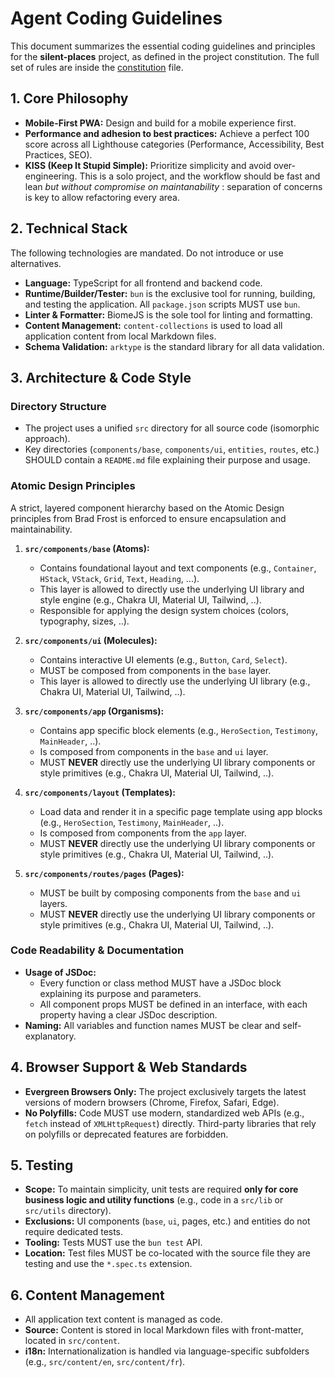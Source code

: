 # Agent Coding Guidelines

This document summarizes the essential coding guidelines and principles for the **silent-places** project, as defined in the project constitution. The full set of rules are inside the [constitution](.specify/memory/constitution.md) file.

## 1. Core Philosophy

- **Mobile-First PWA:** Design and build for a mobile experience first.
- **Performance and adhesion to best practices:** Achieve a perfect 100 score across all Lighthouse categories (Performance, Accessibility, Best Practices, SEO).
- **KISS (Keep It Stupid Simple):** Prioritize simplicity and avoid over-engineering. This is a solo project, and the workflow should be fast and lean _but without compromise on maintanability_ : separation of concerns is key to allow refactoring every area.

## 2. Technical Stack

The following technologies are mandated. Do not introduce or use alternatives.

- **Language:** TypeScript for all frontend and backend code.
- **Runtime/Builder/Tester:** `bun` is the exclusive tool for running, building, and testing the application. All `package.json` scripts MUST use `bun`.
- **Linter & Formatter:** BiomeJS is the sole tool for linting and formatting.
- **Content Management:** `content-collections` is used to load all application content from local Markdown files.
- **Schema Validation:** `arktype` is the standard library for all data validation.

## 3. Architecture & Code Style

### Directory Structure

- The project uses a unified `src` directory for all source code (isomorphic approach).
- Key directories (`components/base`, `components/ui`, `entities`, `routes`, etc.) SHOULD contain a `README.md` file explaining their purpose and usage.

### Atomic Design Principles

A strict, layered component hierarchy based on the Atomic Design principles from Brad Frost is enforced to ensure encapsulation and maintainability.

1.  **`src/components/base` (Atoms):**
    - Contains foundational layout and text components (e.g., `Container`, `HStack`, `VStack`, `Grid`, `Text`, `Heading`, ...).
    - This layer is allowed to directly use the underlying UI library and style engine (e.g., Chakra UI, Material UI, Tailwind, ..).
    - Responsible for applying the design system choices (colors, typography, sizes, ..).

2.  **`src/components/ui` (Molecules):**
    - Contains interactive UI elements (e.g., `Button`, `Card`, `Select`).
    - MUST be composed from components in the `base` layer.
    - This layer is allowed to directly use the underlying UI library (e.g., Chakra UI, Material UI, Tailwind, ..).

3.  **`src/components/app` (Organisms):**
    - Contains app specific block elements (e.g., `HeroSection`, `Testimony`, `MainHeader`, ..).
    - Is composed from components in the `base` and `ui` layer.
    - MUST **NEVER** directly use the underlying UI library components or style primitives (e.g., Chakra UI, Material UI, Tailwind, ..).

4.  **`src/components/layout` (Templates):**
    - Load data and render it in a specific page template using app blocks (e.g., `HeroSection`, `Testimony`, `MainHeader`, ..).
    - Is composed from components from the `app` layer.
    - MUST **NEVER** directly use the underlying UI library components or style primitives (e.g., Chakra UI, Material UI, Tailwind, ..).

5.  **`src/components/routes/pages` (Pages):**
    - MUST be built by composing components from the `base` and `ui` layers.
    - MUST **NEVER** directly use the underlying UI library components or style primitives (e.g., Chakra UI, Material UI, Tailwind, ..).

### Code Readability & Documentation

- **Usage of JSDoc:**
    - Every function or class method MUST have a JSDoc block explaining its purpose and parameters.
    - All component props MUST be defined in an interface, with each property having a clear JSDoc description.
- **Naming:** All variables and function names MUST be clear and self-explanatory.

## 4. Browser Support & Web Standards

- **Evergreen Browsers Only:** The project exclusively targets the latest versions of modern browsers (Chrome, Firefox, Safari, Edge).
- **No Polyfills:** Code MUST use modern, standardized web APIs (e.g., `fetch` instead of `XMLHttpRequest`) directly. Third-party libraries that rely on polyfills or deprecated features are forbidden.

## 5. Testing

- **Scope:** To maintain simplicity, unit tests are required **only for core business logic and utility functions** (e.g., code in a `src/lib` or `src/utils` directory).
- **Exclusions:** UI components (`base`, `ui`, pages, etc.) and entities do not require dedicated tests.
- **Tooling:** Tests MUST use the `bun test` API.
- **Location:** Test files MUST be co-located with the source file they are testing and use the `*.spec.ts` extension.

## 6. Content Management

- All application text content is managed as code.
- **Source:** Content is stored in local Markdown files with front-matter, located in `src/content`.
- **i18n:** Internationalization is handled via language-specific subfolders (e.g., `src/content/en`, `src/content/fr`).
